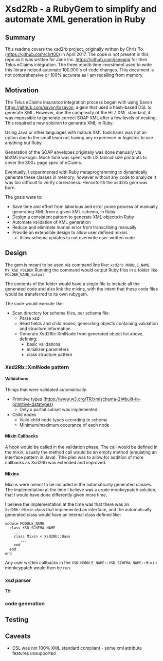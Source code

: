 # Xsd2Rb - a RubyGem to simplify and automate XML generation in Ruby
## Summary
This readme covers the xsd2rb project, originally written by Chris To (https://github.com/chrt00) in April 2017. The code is not present in this repo as it was written for Jane Inc. https://github.com/janeapp for their Telus eClaims integration. The three month time investment used to write this library helped automate 100,000's of code changes. This document is not comprehensive or 100% accurate as I am recalling from memory.

## Motivation
The Telus eClaims insurance integration process began with using Savon https://github.com/savonrb/savon, a gem that used a hash-based DSL to generate XML. However, due the complexity of the HL7 XML standard, it was impossible to generate correct SOAP XML after a few levels of nesting. This required a new solution to generate XML in Ruby.

Using Java or other languages with mature XML toolchains was not an option due to the small team not having any experience or logistics to use anything but Ruby.

Generation of the SOAP envelopes originally was done manually via libXML/nokogiri. Much time was spent with US tabloid size printouts to cover the 300+ page spec of eClaims.

Eventually, I experimented with Ruby metaprogramming to dynamically generate these classes in memory; however without any code to analyize it was too difficult to verify correctness. Henceforth the xsd2rb gem was born.

The goals were to:
- Save time and effort from laborious and error prone process of manually generating XML from a given XML schema, in Ruby
- Design a consistent pattern to generate XML objects in Ruby
- Automate validation of XML generation
- Reduce and eliminate human error from transcribing manually
- Provide an extensible design to allow user defined mixins
  - Allow schema updates to not overwrite user-written code

## Design

The gem is meant to be used via command line like:
`xsd2rb MODULE_NAME MY_XSD_FOLDER`
Running the command would output Ruby files in a folder like `FOLDER_NAME_output`

The contents of the folder would have a single file to include all the generated code and also link the mixins, with the intent that these code files would be transferred to its own rubygem.

The code would execute like: 
- Scan directory for schema files, per schema file:
  - Parse xsd
  - Read fields and child nodes, generating objects containing validation and structure information
  - Generate Xsd2Rb::XmlNode from generated object list above, defining:
    - basic validations
    - initializer parameters
    - class structure pattern

### Xsd2Rb::XmlNode pattern

#### Validations
Things that were validated automatically:
- Primitive types (https://www.w3.org/TR/xmlschema-2/#built-in-primitive-datatypes)
  - Only a partial subset was implemented. 
- Child nodes
  - Valid child node types according to schema
  - Minimum/maximum occurance of each node

#### Mixin Callbacks
A hook would be called in the validation phase. The call would be defined in the mixin; usually the method call would be an empty method (emulating an interface pattern in Java). Tthe plan was to allow for addition of more callbacks as Xsd2Rb was extended and improved.
  
#### Mixins
Mixins were meant to be included in the automatically generated classes.
The implenentation at the time I believe was a crude monkeypatch solution, that I would have done differently given more time.

I believe the implementation at the time was that there was an `Xsd2Rb::Mixin` class that implemented an interface, and the automatically generated class would have an internal class defined like:

```
module MODULE_NAME
  class XSD_SCHEMA_NAME
    ...
    class Mixin < Xsd2Rb::Base
       ...
    end
  end
end
```
Any user written callbacks in the `XSD_MODULE_NAME::XSD_SCHEMA_NAME::Mixin` monkeypatch would then be run.

### xsd parser
Thi

### code generation

## Testing

## Caveats
- DSL was not 100% XML standard compliant - some xml attribute features unsupported
